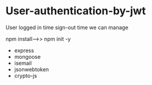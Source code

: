 # User-authentication-by-jwt
User logged in time sign-out time we can manage

npm install-->>
npm init -y
- express
- mongoose
- isemail
- jsonwebtoken
- crypto-js
